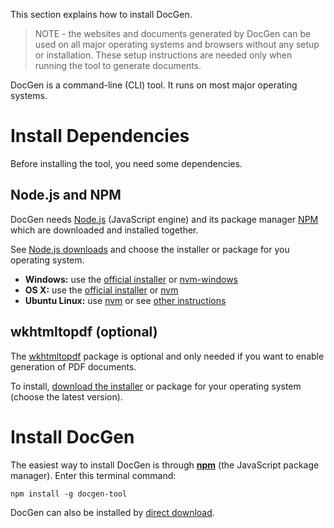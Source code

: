 ﻿This section explains how to install DocGen.

> NOTE - the websites and documents generated by DocGen can be used on all major operating systems and browsers without
any setup or installation. These setup instructions are needed only when running the tool to generate documents.

DocGen is a command-line (CLI) tool. It runs on most major operating systems. 

# Install Dependencies

Before installing the tool, you need some dependencies.

## Node.js and NPM

DocGen needs [Node.js](https://nodejs.org) (JavaScript engine) and its package manager [NPM](https://www.npmjs.com/)
which are downloaded and installed together.

See [Node.js downloads](https://nodejs.org/en/download) and choose the installer or package for you operating system.

- **Windows:** use the [official installer](https://nodejs.org/en/download) or [nvm-windows](https://github.com/coreybutler/nvm-windows)
- **OS X:** use the [official installer](https://nodejs.org/en/download) or [nvm](https://github.com/nvm-sh/nvm)
- **Ubuntu Linux:** use [nvm](https://github.com/nvm-sh/nvm) or see [other instructions](https://www.digitalocean.com/community/tutorials/how-to-install-node-js-on-ubuntu-22-04)

## wkhtmltopdf (optional)

The [wkhtmltopdf](http://wkhtmltopdf.org) package is optional and only needed if you want to enable generation of
PDF documents.

To install, [download the installer](https://wkhtmltopdf.org/downloads.html) or package for your operating system
(choose the latest version).

# Install DocGen

The easiest way to install DocGen is through **[npm](https://www.npmjs.com)** (the JavaScript package manager). Enter 
this terminal command:

	npm install -g docgen-tool

DocGen can also be installed by [direct download](https://github.com/mtmacdonald/docgen).
